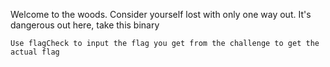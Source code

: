 Welcome to the woods. Consider yourself lost with only one way out. It's dangerous out here, take this binary

`Use flagCheck to input the flag you get from the challenge to get the actual flag`
